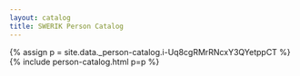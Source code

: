 ```yaml
---
layout: catalog
title: SWERIK Person Catalog
---
```

{% assign p = site.data._person-catalog.i-Uq8cgRMrRNcxY3QYetppCT %}
{% include person-catalog.html p=p %}

